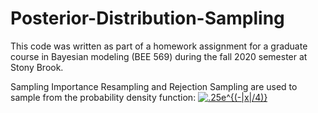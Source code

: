 # Posterior-Distribution-Sampling

This code was written as part of a homework assignment for a graduate course in Bayesian modeling (BEE 569) during the fall 2020 semester at Stony Brook.

Sampling Importance Resampling and Rejection Sampling are used to sample from the probability density function: <a href="https://www.codecogs.com/eqnedit.php?latex=.25e^{(-|x|/4)}" target="_blank"><img src="https://latex.codecogs.com/gif.latex?.25e^{(-|x|/4)}" title=".25e^{(-|x|/4)}" /></a>

